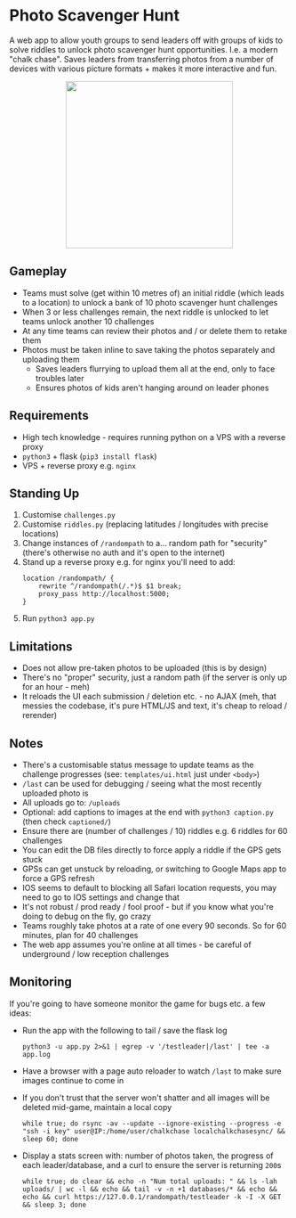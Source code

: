 # Photo Scavenger Hunt

A web app to allow youth groups to send leaders off with groups of kids to solve riddles to unlock photo scavenger hunt opportunities. I.e. a modern "chalk chase". Saves leaders from transferring photos from a number of devices with various picture formats + makes it more interactive and fun.

<p align="center">
  <img width="300" src="https://github.com/Harrison-Mitchell/Photo-Scavenger-Hunt/assets/17722100/ecbf3737-23d1-4a0f-9921-a4c109c107d7">
</p>

## Gameplay

- Teams must solve (get within 10 metres of) an initial riddle (which leads to a location) to unlock a bank of 10 photo scavenger hunt challenges
- When 3 or less challenges remain, the next riddle is unlocked to let teams unlock another 10 challenges
- At any time teams can review their photos and / or delete them to retake them
- Photos must be taken inline to save taking the photos separately and uploading them
	- Saves leaders flurrying to upload them all at the end, only to face troubles later
	- Ensures photos of kids aren't hanging around on leader phones

## Requirements

- High tech knowledge - requires running python on a VPS with a reverse proxy
- `python3` + flask (`pip3 install flask`)
- VPS + reverse proxy e.g. `nginx`

## Standing Up

1. Customise `challenges.py`
2. Customise `riddles.py` (replacing latitudes / longitudes with precise locations)
3. Change instances of `/randompath` to a... random path for "security" (there's otherwise no auth and it's open to the internet)
4. Stand up a reverse proxy e.g. for nginx you'll need to add:
	```
	location /randompath/ {
		rewrite ^/randompath(/.*)$ $1 break;
		proxy_pass http://localhost:5000;
	}
	```
5. Run `python3 app.py`

## Limitations

- Does not allow pre-taken photos to be uploaded (this is by design)
- There's no "proper" security, just a random path (if the server is only up for an hour - meh)
- It reloads the UI each submission / deletion etc. - no AJAX (meh, that messies the codebase, it's pure HTML/JS and text, it's cheap to reload / rerender)

## Notes

- There's a customisable status message to update teams as the challenge progresses (see: `templates/ui.html` just under `<body>`)
- `/last` can be used for debugging / seeing what the most recently uploaded photo is
- All uploads go to: `/uploads`
- Optional: add captions to images at the end with `python3 caption.py` (then check `captioned/`)
- Ensure there are (number of challenges / 10) riddles e.g. 6 riddles for 60 challenges
- You can edit the DB files directly to force apply a riddle if the GPS gets stuck
- GPSs can get unstuck by reloading, or switching to Google Maps app to force a GPS refresh
- IOS seems to default to blocking all Safari location requests, you may need to go to IOS settings and change that
- It's not robust / prod ready / fool proof - but if you know what you're doing to debug on the fly, go crazy
- Teams roughly take photos at a rate of one every 90 seconds. So for 60 minutes, plan for 40 challenges
- The web app assumes you're online at all times - be careful of underground / low reception challenges

## Monitoring

If you're going to have someone monitor the game for bugs etc. a few ideas:

- Run the app with the following to tail / save the flask log

	`python3 -u app.py 2>&1 | egrep -v '/testleader|/last' | tee -a app.log`
- Have a browser with a page auto reloader to watch `/last` to make sure images continue to come in
- If you don't trust that the server won't shatter and all images will be deleted mid-game, maintain a local copy

	`while true; do rsync -av --update --ignore-existing --progress -e "ssh -i key" user@IP:/home/user/chalkchase localchalkchasesync/ && sleep 60; done`
- Display a stats screen with: number of photos taken, the progress of each leader/database, and a curl to ensure the server is returning `200`s

	`while true; do clear && echo -n "Num total uploads: " && ls -lah uploads/ | wc -l && echo && tail -v -n +1 databases/* && echo && echo && curl https://127.0.0.1/randompath/testleader -k -I -X GET && sleep 3; done`
